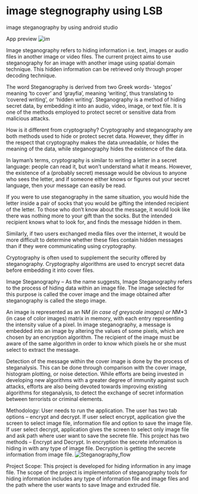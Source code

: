# image stegnography using LSB
image steganography by using android studio


App preview
![im](https://user-images.githubusercontent.com/101442858/158006324-f8314046-443e-4e85-86a3-f03d9be28e70.png)

Image steganography refers to hiding information i.e. text, images or audio files in another image or video files. The current project aims to use steganography for an image with another image using spatial domain technique. This hidden information can be retrieved only through proper decoding technique.

The word Steganography is derived from two Greek words- ‘stegos’ meaning ‘to cover’ and ‘grayfia’, meaning ‘writing’, thus translating to ‘covered writing’, or ‘hidden writing’. Steganography is a method of hiding secret data, by embedding it into an audio, video, image, or text file. It is one of the methods employed to protect secret or sensitive data from malicious attacks. 

How is it different from cryptography? 
Cryptography and steganography are both methods used to hide or protect secret data. However, they differ in the respect that cryptography makes the data unreadable, or hides the meaning of the data, while steganography hides the existence of the data. 

In layman’s terms, cryptography is similar to writing a letter in a secret language: people can read it, but won’t understand what it means. However, the existence of a (probably secret) message would be obvious to anyone who sees the letter, and if someone either knows or figures out your secret language, then your message can easily be read. 

If you were to use steganography in the same situation, you would hide the letter inside a pair of socks that you would be gifting the intended recipient of the letter. To those who don’t know about the message, it would look like there was nothing more to your gift than the socks. But the intended recipient knows what to look for, and finds the message hidden in them. 

Similarly, if two users exchanged media files over the internet, it would be more difficult to determine whether these files contain hidden messages than if they were communicating using cryptography. 

Cryptography is often used to supplement the security offered by steganography. Cryptography algorithms are used to encrypt secret data before embedding it into cover files. 

Image Steganography – 
As the name suggests, Image Steganography refers to the process of hiding data within an image file. The image selected for this purpose is called the cover image and the image obtained after steganography is called the stego image. 

An image is represented as an N*M (in case of greyscale images) or N*M*3 (in case of color images) matrix in memory, with each entry representing the intensity value of a pixel. In image steganography, a message is embedded into an image by altering the values of some pixels, which are chosen by an encryption algorithm. The recipient of the image must be aware of the same algorithm in order to know which pixels he or she must select to extract the message.


Detection of the message within the cover image is done by the process of steganalysis. This can be done through comparison with the cover image, histogram plotting, or noise detection. While efforts are being invested in developing new algorithms with a greater degree of immunity against such attacks, efforts are also being devoted towards improving existing algorithms for steganalysis, to detect the exchange of secret information between terrorists or criminal elements. 
 
Methodology:
User needs to run the application. The user has two tab options – encrypt and decrypt. If user select encrypt, application give the screen to select image file, information file and option to save the image file. If user select decrypt, application gives the screen to select only image file and ask path where user want to save the secrete file.
This project has two methods – Encrypt and Decrypt.
In encryption the secrete information is hiding in with any type of image file.
Decryption is getting the secrete information from image file.
![Steganography_flow](https://user-images.githubusercontent.com/101442858/158006404-d7f0789e-f408-4d7c-beee-ade9e6aed722.gif)

Project Scope:
This project is developed for hiding information in any image file. The scope of the project is implementation of steganography tools for hiding information includes any type of information file and image files and the path where the user wants to save Image and extruded file.
